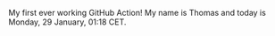 My first ever working GitHub Action!
My name is Thomas and today is Monday, 29 January, 01:18 CET. 
